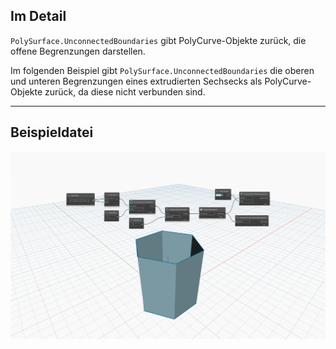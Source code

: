 ## Im Detail
`PolySurface.UnconnectedBoundaries` gibt PolyCurve-Objekte zurück, die offene Begrenzungen darstellen.

Im folgenden Beispiel gibt `PolySurface.UnconnectedBoundaries` die oberen und unteren Begrenzungen eines extrudierten Sechsecks als PolyCurve-Objekte zurück, da diese nicht verbunden sind.

___
## Beispieldatei

![PolySurface.UnconnectedBoundaries](./Autodesk.DesignScript.Geometry.PolySurface.UnconnectedBoundaries_img.jpg)
